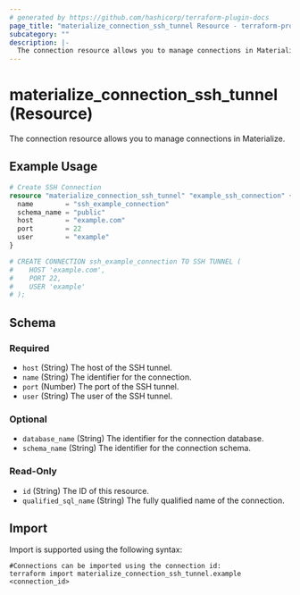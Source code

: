 ```yaml
---
# generated by https://github.com/hashicorp/terraform-plugin-docs
page_title: "materialize_connection_ssh_tunnel Resource - terraform-provider-materialize"
subcategory: ""
description: |-
  The connection resource allows you to manage connections in Materialize.
---
```


# materialize_connection_ssh_tunnel (Resource)

The connection resource allows you to manage connections in Materialize.

## Example Usage

```terraform
# Create SSH Connection
resource "materialize_connection_ssh_tunnel" "example_ssh_connection" {
  name        = "ssh_example_connection"
  schema_name = "public"
  host        = "example.com"
  port        = 22
  user        = "example"
}

# CREATE CONNECTION ssh_example_connection TO SSH TUNNEL (
#    HOST 'example.com',
#    PORT 22,
#    USER 'example'
# );
```

<!-- schema generated by tfplugindocs -->
## Schema

### Required

- `host` (String) The host of the SSH tunnel.
- `name` (String) The identifier for the connection.
- `port` (Number) The port of the SSH tunnel.
- `user` (String) The user of the SSH tunnel.

### Optional

- `database_name` (String) The identifier for the connection database.
- `schema_name` (String) The identifier for the connection schema.

### Read-Only

- `id` (String) The ID of this resource.
- `qualified_sql_name` (String) The fully qualified name of the connection.

## Import

Import is supported using the following syntax:

```shell
#Connections can be imported using the connection id:
terraform import materialize_connection_ssh_tunnel.example <connection_id>
```
